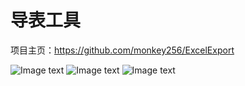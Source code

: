 导表工具
======================

项目主页：https://github.com/monkey256/ExcelExport

![Image text](https://raw.githubusercontent.com/monkey256/ExcelExport/master/doc/image1.png)
![Image text](https://raw.githubusercontent.com/monkey256/ExcelExport/master/doc/image2.png)
![Image text](https://raw.githubusercontent.com/monkey256/ExcelExport/master/doc/image3.png)
